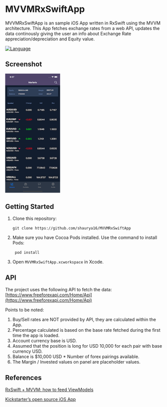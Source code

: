 # MVVMRxSwiftApp

MVVMRxSwiftApp is an sample iOS App written in RxSwift using the MVVM architecture. 
This App fetches exchange rates from a web API, updates the data continously giving the user an info about Exchange Rate appreciation/depreciation and Equity value.  

[![Language](https://img.shields.io/badge/language-Swift%205.0-orange.svg)](https://swift.org)

## Screenshot

<img src="./Screenshots/1.png" width="35%">

## Getting Started

1. Clone this repository:
    ```
    git clone https://github.com/shaurya16/MVVMRxSwiftApp
   ```
   
2. Make sure you have Cocoa Pods installed. Use the command to install Pods:
    ```
     pod install
    ```

3. Open `MVVMRxSwiftApp.xcworkspace` in Xcode.


## API

The project uses the following API to fetch the data:
[https://www.freeforexapi.com/Home/Api](https://www.freeforexapi.com/Home/Api)

Points to be noted:

1. Buy/Sell rates are NOT provided by API, they are calculated within the App.
2. Percentage calculated is based on the base rate fetched during the first time the app is loaded.
3. Account currency base is USD.
4. Assumed that the position is long for USD 10,000 for each pair with base currency USD.
5. Balance is $10,000 USD * Number of forex pairings available.
6. The Margin / Invested values on panel are placeholder values.


## References

[RxSwift + MVVM: how to feed ViewModels](https://medium.com/blablacar-tech/rxswift-mvvm-66827b8b3f10)

[Kickstarter’s open source iOS App](https://github.com/kickstarter/ios-oss)
